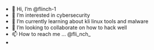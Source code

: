 - 👋 Hi, I’m @flinch-1
- 👀 I’m interested in cybersecurity
- 🌱 I’m currently learning about kli linux tools and malware
- 💞️ I’m looking to collaborate on how to hack well 
- 📫 How to reach me ... @fli_nch_
- 

<!---
flinch-1/flinch-1 is a ✨ special ✨ repository because its `README.md` (this file) appears on your GitHub profile.
You can click the Preview link to take a look at your changes.
--->
